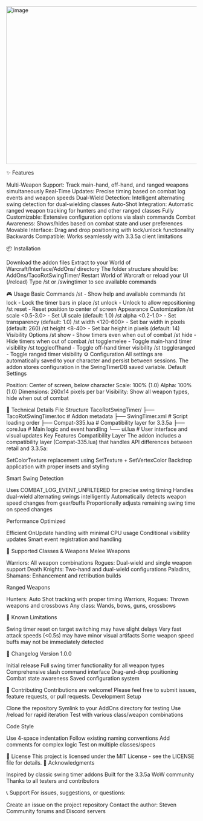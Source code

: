 <img width="809" height="417" alt="image" src="https://github.com/user-attachments/assets/f713c80a-d779-4c10-a54a-e3713d4efeab" />



✨ Features

Multi-Weapon Support: Track main-hand, off-hand, and ranged weapons simultaneously
Real-Time Updates: Precise timing based on combat log events and weapon speeds
Dual-Wield Detection: Intelligent alternating swing detection for dual-wielding classes
Auto-Shot Integration: Automatic ranged weapon tracking for hunters and other ranged classes
Fully Customizable: Extensive configuration options via slash commands
Combat Awareness: Shows/hides based on combat state and user preferences
Movable Interface: Drag and drop positioning with lock/unlock functionality
Backwards Compatible: Works seamlessly with 3.3.5a client limitations

📦 Installation

Download the addon files
Extract to your World of Warcraft/Interface/AddOns/ directory
The folder structure should be: AddOns/TacoRotSwingTimer/
Restart World of Warcraft or reload your UI (/reload)
Type /st or /swingtimer to see available commands

🎮 Usage
Basic Commands
/st                    - Show help and available commands
/st lock               - Lock the timer bars in place
/st unlock             - Unlock to allow repositioning
/st reset              - Reset position to center of screen
Appearance Customization
/st scale <0.5-3.0>    - Set UI scale (default: 1.0)
/st alpha <0.2-1.0>    - Set transparency (default: 1.0)
/st width <120-600>    - Set bar width in pixels (default: 260)
/st height <8-40>      - Set bar height in pixels (default: 14)
Visibility Options
/st show               - Show timers even when out of combat
/st hide               - Hide timers when out of combat
/st togglemelee        - Toggle main-hand timer visibility
/st toggleoffhand      - Toggle off-hand timer visibility
/st toggleranged       - Toggle ranged timer visibility
⚙️ Configuration
All settings are automatically saved to your character and persist between sessions. The addon stores configuration in the SwingTimerDB saved variable.
Default Settings

Position: Center of screen, below character
Scale: 100% (1.0)
Alpha: 100% (1.0)
Dimensions: 260x14 pixels per bar
Visibility: Show all weapon types, hide when out of combat

🔧 Technical Details
File Structure
TacoRotSwingTimer/
├── TacoRotSwingTimer.toc    # Addon metadata
├── SwingTimer.xml           # Script loading order
├── Compat-335.lua           # Compatibility layer for 3.3.5a
├── core.lua                 # Main logic and event handling
└── ui.lua                   # User interface and visual updates
Key Features
Compatibility Layer
The addon includes a compatibility layer (Compat-335.lua) that handles API differences between retail and 3.3.5a:

SetColorTexture replacement using SetTexture + SetVertexColor
Backdrop application with proper insets and styling

Smart Swing Detection

Uses COMBAT_LOG_EVENT_UNFILTERED for precise swing timing
Handles dual-wield alternating swings intelligently
Automatically detects weapon speed changes from gear/buffs
Proportionally adjusts remaining swing time on speed changes

Performance Optimized

Efficient OnUpdate handling with minimal CPU usage
Conditional visibility updates
Smart event registration and handling

🎯 Supported Classes & Weapons
Melee Weapons

Warriors: All weapon combinations
Rogues: Dual-wield and single weapon support
Death Knights: Two-hand and dual-wield configurations
Paladins, Shamans: Enhancement and retribution builds

Ranged Weapons

Hunters: Auto Shot tracking with proper timing
Warriors, Rogues: Thrown weapons and crossbows
Any class: Wands, bows, guns, crossbows

🐛 Known Limitations

Swing timer reset on target switching may have slight delays
Very fast attack speeds (<0.5s) may have minor visual artifacts
Some weapon speed buffs may not be immediately detected

🔄 Changelog
Version 1.0.0

Initial release
Full swing timer functionality for all weapon types
Comprehensive slash command interface
Drag-and-drop positioning
Combat state awareness
Saved configuration system

🤝 Contributing
Contributions are welcome! Please feel free to submit issues, feature requests, or pull requests.
Development Setup

Clone the repository
Symlink to your AddOns directory for testing
Use /reload for rapid iteration
Test with various class/weapon combinations

Code Style

Use 4-space indentation
Follow existing naming conventions
Add comments for complex logic
Test on multiple classes/specs

📄 License
This project is licensed under the MIT License - see the LICENSE file for details.
🙏 Acknowledgments

Inspired by classic swing timer addons
Built for the 3.3.5a WoW community
Thanks to all testers and contributors

📞 Support
For issues, suggestions, or questions:

Create an issue on the project repository
Contact the author: Steven
Community forums and Discord servers
